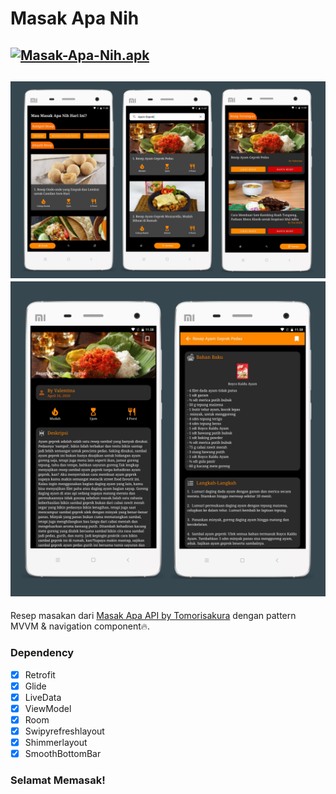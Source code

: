 # Masak Apa Nih
[![Masak-Apa-Nih.apk](https://img.shields.io/badge/Masak%20Apa%20Nih-APK-orange.svg?style=for-the-badge&logo=android)](https://github.com/rickyricko302/masak-apa-nih/releases/download/v1.0/Masak-Apa-Nih.apk)
---
[![](https://github.com/rickyricko302/masak-apa-nih/blob/main/screenshoot/mockup_1.jpg)](https://raw.githubusercontent.com/rickyricko302/masak-apa-nih/main/screenshoot/mockup_1.jpg)
[![](https://github.com/rickyricko302/masak-apa-nih/blob/main/screenshoot/mockup_2.jpg)](https://raw.githubusercontent.com/rickyricko302/masak-apa-nih/main/screenshoot/mockup_2.jpg)
---
Resep masakan dari [Masak Apa API by Tomorisakura](https://github.com/tomorisakura/unofficial-masakapahariini-api) dengan pattern MVVM & navigation component🔥.
### Dependency

- [x] Retrofit
- [x] Glide
- [x] LiveData
- [x] ViewModel
- [x] Room
- [x] Swipyrefreshlayout
- [x] Shimmerlayout
- [x] SmoothBottomBar

### Selamat Memasak!
